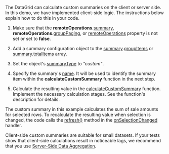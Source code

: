 The DataGrid can calculate custom summaries on the client or server side. In this demo, we have implemented client-side logic. The instructions below explain how to do this in your code.
<!--split-->

1. Make sure that the **remoteOperations**.[summary](/Documentation/ApiReference/UI_Components/dxDataGrid/Configuration/remoteOperations/#summary), **remoteOperations**.[groupPaging](/Documentation/ApiReference/UI_Components/dxDataGrid/Configuration/remoteOperations/#groupPaging), or [remoteOperations](/Documentation/ApiReference/UI_Components/dxDataGrid/Configuration/remoteOperations/) property is not set or set to **false**.

1. Add a summary configuration object to the [summary](/Documentation/ApiReference/UI_Components/dxDataGrid/Configuration/summary/).[groupItems](/Documentation/ApiReference/UI_Components/dxDataGrid/Configuration/summary/groupItems/) or [summary](/Documentation/ApiReference/UI_Components/dxDataGrid/Configuration/summary/).[totalItems](/Documentation/ApiReference/UI_Components/dxDataGrid/Configuration/summary/totalItems/) array.

1. Set the object's [summaryType](/Documentation/ApiReference/UI_Components/dxDataGrid/Configuration/summary/totalItems/#summaryType) to *"custom"*.

1. Specify the summary's [name](/Documentation/ApiReference/UI_Components/dxDataGrid/Configuration/summary/totalItems/#name). It will be used to identify the summary item within the **calculateCustomSummary** function in the next step.

1. Calculate the resulting value in the [calculateCustomSummary](/Documentation/ApiReference/UI_Components/dxDataGrid/Configuration/summary/#calculateCustomSummary) function. Implement the necessary calculation stages. See the function's description for details.

The custom summary in this example calculates the sum of sale amounts for selected rows. To recalculate the resulting value when selection is changed, the code calls the [refresh()](/Documentation/ApiReference/UI_Components/dxDataGrid/Methods/#refresh) method in the [onSelectionChanged](/Documentation/ApiReference/UI_Components/dxDataGrid/Configuration/#onSelectionChanged) handler.

Client-side custom summaries are suitable for small datasets. If your tests show that client-side calculations result in noticeable lags, we recommend that you use [Server-Side Data Aggregation](/Documentation/Guide/UI_Components/DataGrid/Summaries/Custom_Aggregate_Function/#Server-Side_Data_Aggregation).
